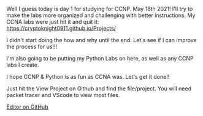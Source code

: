 Well I guess today is day 1 for studying for CCNP. May 18th 2021! I'll try to make the labs more organized and challenging with better instructions. My CCNA labs were just hit it and quit it: https://cryptoknight0911.github.io/Projects/


I didn't start doing the how and why until the end. Let's see if I can improve the process for us!!! 


I'm also going to be putting my Python Labs on here, as well as any CCNP labs I create.


I hope CCNP & Python is as fun as CCNA was. Let's get it done!! 


Just hit the View Project on Github and find the file/project. You will need packet tracer and VScode to view most files. 



[Editor on GitHub](https://github.com/CryptoKnight0911/CCNP/edit/main/README.md)
